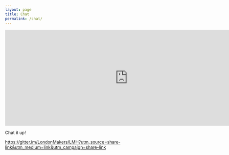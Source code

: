 ```yaml
---
layout: page
title: Chat
permalink: /chat/
---
```


<iframe width="800" height="315" src="https://gitter.im/LondonMakers/LMH/~embed" frameborder="0" allowfullscreen></iframe>

Chat it up!

https://gitter.im/LondonMakers/LMH?utm_source=share-link&utm_medium=link&utm_campaign=share-link
